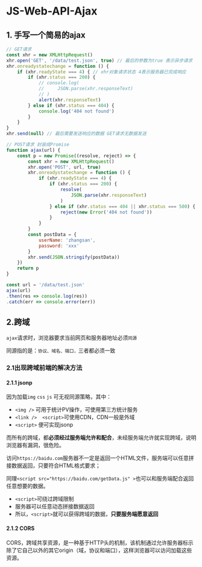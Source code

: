# JS-Web-API-Ajax

## 1. 手写一个简易的ajax

```js
// GET请求
const xhr = new XMLHttpRequest()
xhr.open('GET', '/data/test.json', true) // 最后的参数为true 表示异步请求
xhr.onreadystatechange = function () {
    if (xhr.readyState === 4) { // xhr对象请求状态 4表示服务器已完成响应
        if (xhr.status === 200) {
            // console.log(
            //     JSON.parse(xhr.responseText)
            // )
            alert(xhr.responseText)
        } else if (xhr.status === 404) {
            console.log('404 not found')
        }
    }
}
xhr.send(null) // 最后需要发送响应的数据 GET请求无数据发送

// POST请求 封装成Promise
function ajax(url) {
    const p = new Promise((resolve, reject) => {
        const xhr = new XMLHttpRequest()
        xhr.open('POST', url, true)
        xhr.onreadystatechange = function () {
            if (xhr.readyState === 4) {
                if (xhr.status === 200) {
                    resolve(
                        JSON.parse(xhr.responseText)
                    )
                } else if (xhr.status === 404 || xhr.status === 500) {
                    reject(new Error('404 not found'))
                }
            }
        }
        const postData = {
			userName: 'zhangsan',
            password: 'xxx'
        }
        xhr.send(JSON.stringify(postData))
    })
    return p
}

const url = '/data/test.json'
ajax(url)
.then(res => console.log(res))
.catch(err => console.error(err))
```



## 2.跨域

`ajax`请求时，浏览器要求当前网页和服务器地址必须`同源`

同源指的是：`协议、域名、端口，`三者都必须一致

### 2.1出现跨域前端的解决方法

#### 2.1.1 jsonp

因为加载`img` `css` `js` 可无视同源策略，其中：

- `<img />` 可用于统计PV操作，可使用第三方统计服务
- `<link />  <script>`可使用CDN，CDN一般是外域
- `<script>` 便可实现jsonp

而所有的跨域，都**必须经过服务端允许和配合**，未经服务端允许就实现跨域，说明浏览器有漏洞，很危险。

访问`https://baidu.com`服务器不一定是返回一个HTML文件，服务端可以任意拼接数据返回，只要符合HTML格式要求；

同理`<script src="https://baidu.com/getData.js" >`也可以和服务端配合返回任意想要的数据。

- `<script>`可绕过跨域限制
- 服务器可以任意动态拼接数据返回
- 所以，`<script>`就可以获得跨域的数据，**只要服务端愿意返回**

#### 2.1.2 CORS

CORS，跨域共享资源，是一种基于HTTP头的机制，该机制通过允许服务器标示除了它自己以外的其它origin（域，协议和端口），这样浏览器可以访问加载这些资源。





